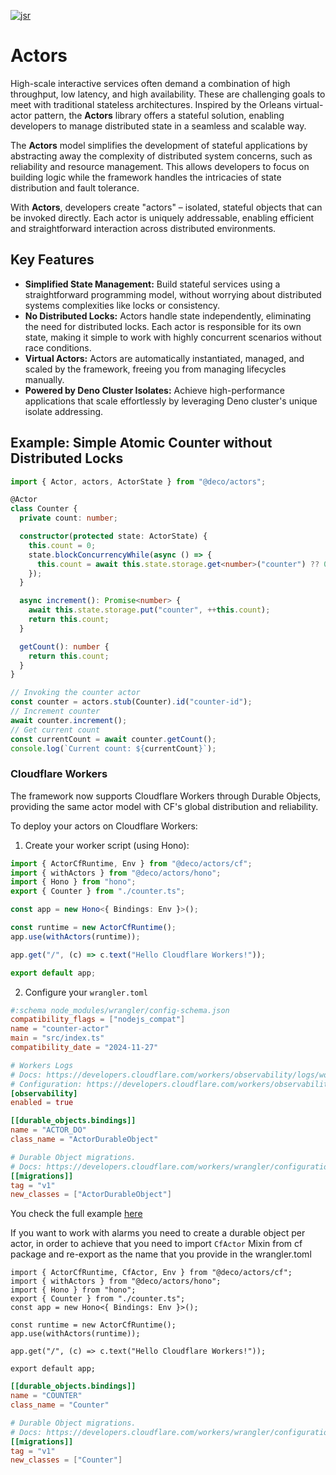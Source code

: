 <a href="https://jsr.io/@deco/actors" target="_blank"><img alt="jsr" src="https://jsr.io/badges/@deco/actors" /></a>

# Actors

High-scale interactive services often demand a combination of high throughput,
low latency, and high availability. These are challenging goals to meet with
traditional stateless architectures. Inspired by the Orleans virtual-actor
pattern, the **Actors** library offers a stateful solution, enabling developers
to manage distributed state in a seamless and scalable way.

The **Actors** model simplifies the development of stateful applications by
abstracting away the complexity of distributed system concerns, such as
reliability and resource management. This allows developers to focus on building
logic while the framework handles the intricacies of state distribution and
fault tolerance.

With **Actors**, developers create "actors" – isolated, stateful objects that
can be invoked directly. Each actor is uniquely addressable, enabling efficient
and straightforward interaction across distributed environments.

## Key Features

- **Simplified State Management:** Build stateful services using a
  straightforward programming model, without worrying about distributed systems
  complexities like locks or consistency.
- **No Distributed Locks:** Actors handle state independently, eliminating the
  need for distributed locks. Each actor is responsible for its own state,
  making it simple to work with highly concurrent scenarios without race
  conditions.
- **Virtual Actors:** Actors are automatically instantiated, managed, and scaled
  by the framework, freeing you from managing lifecycles manually.
- **Powered by Deno Cluster Isolates:** Achieve high-performance applications
  that scale effortlessly by leveraging Deno cluster's unique isolate
  addressing.

## Example: Simple Atomic Counter without Distributed Locks

```typescript
import { Actor, actors, ActorState } from "@deco/actors";

@Actor
class Counter {
  private count: number;

  constructor(protected state: ActorState) {
    this.count = 0;
    state.blockConcurrencyWhile(async () => {
      this.count = await this.state.storage.get<number>("counter") ?? 0;
    });
  }

  async increment(): Promise<number> {
    await this.state.storage.put("counter", ++this.count);
    return this.count;
  }

  getCount(): number {
    return this.count;
  }
}

// Invoking the counter actor
const counter = actors.stub(Counter).id("counter-id");
// Increment counter
await counter.increment();
// Get current count
const currentCount = await counter.getCount();
console.log(`Current count: ${currentCount}`);
```

### Cloudflare Workers

The framework now supports Cloudflare Workers through Durable Objects, providing
the same actor model with CF's global distribution and reliability.

To deploy your actors on Cloudflare Workers:

1. Create your worker script (using Hono):

```typescript
import { ActorCfRuntime, Env } from "@deco/actors/cf";
import { withActors } from "@deco/actors/hono";
import { Hono } from "hono";
export { Counter } from "./counter.ts";

const app = new Hono<{ Bindings: Env }>();

const runtime = new ActorCfRuntime();
app.use(withActors(runtime));

app.get("/", (c) => c.text("Hello Cloudflare Workers!"));

export default app;
```

2. Configure your `wrangler.toml`

```toml
#:schema node_modules/wrangler/config-schema.json
compatibility_flags = ["nodejs_compat"]
name = "counter-actor"
main = "src/index.ts"
compatibility_date = "2024-11-27"

# Workers Logs
# Docs: https://developers.cloudflare.com/workers/observability/logs/workers-logs/
# Configuration: https://developers.cloudflare.com/workers/observability/logs/workers-logs/#enable-workers-logs
[observability]
enabled = true

[[durable_objects.bindings]]
name = "ACTOR_DO"
class_name = "ActorDurableObject"

# Durable Object migrations.
# Docs: https://developers.cloudflare.com/workers/wrangler/configuration/#migrations
[[migrations]]
tag = "v1"
new_classes = ["ActorDurableObject"]
```

You check the full example [here](./examples/cf/)

If you want to work with alarms you need to create a durable object per actor,
in order to achieve that you need to import `CfActor` Mixin from cf package and
re-export as the name that you provide in the wrangler.toml

```tsx
import { ActorCfRuntime, CfActor, Env } from "@deco/actors/cf";
import { withActors } from "@deco/actors/hono";
import { Hono } from "hono";
export { Counter } from "./counter.ts";
const app = new Hono<{ Bindings: Env }>();

const runtime = new ActorCfRuntime();
app.use(withActors(runtime));

app.get("/", (c) => c.text("Hello Cloudflare Workers!"));

export default app;
```

```toml
[[durable_objects.bindings]]
name = "COUNTER"
class_name = "Counter"

# Durable Object migrations.
# Docs: https://developers.cloudflare.com/workers/wrangler/configuration/#migrations
[[migrations]]
tag = "v1"
new_classes = ["Counter"]
```
